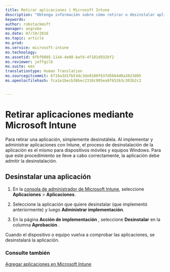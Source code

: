 ```yaml
---
title: Retirar aplicaciones | Microsoft Intune
description: "Obtenga información sobre cómo retirar o desinstalar aplicaciones mediante Intune."
keywords: 
author: robstackmsft
manager: angrobe
ms.date: 07/19/2016
ms.topic: article
ms.prod: 
ms.service: microsoft-intune
ms.technology: 
ms.assetid: 6fbf0805-1144-4e08-bafd-4f181d932bf2
ms.reviewer: jeffgilb
ms.suite: ems
translationtype: Human Translation
ms.sourcegitcommit: 6716a3d1fb53dc3de0189f637d5664d0a2023d05
ms.openlocfilehash: fca1e1becb36bec2310c905ea8f65263c303b2c2


---
```


# Retirar aplicaciones mediante Microsoft Intune

Para retirar una aplicación, simplemente desinstálela. Al implementar y administrar aplicaciones con Intune, el proceso de desinstalación de la aplicación es el mismo para dispositivos móviles y equipos Windows. Para que este procedimiento se lleve a cabo correctamente, la aplicación debe admitir la desinstalación.

## Desinstalar una aplicación

1.  En la [consola de administrador de Microsoft Intune](https://manage.microsoft.com), seleccione **Aplicaciones** &gt; **Aplicaciones**.

2.  Seleccione la aplicación que quiere desinstalar (que implementó anteriormente) y luego **Administrar implementación**.

3.  En la página **Acción de implementación** , seleccione **Desinstalar** en la columna **Aprobación** .

Cuando el dispositivo o equipo vuelva a comprobar las aplicaciones, se desinstalará la aplicación.

### Consulte también
[Agregar aplicaciones en Microsoft Intune](add-apps.md)



<!--HONumber=Jul16_HO4-->


